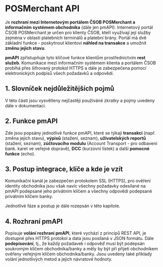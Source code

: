 # POSMerchant API
Je **rozhraní mezi Internetovým portálem ČSOB POSMerchant a informačním systémem obchodníka** (dále jen pmAPI). Internetový portál ČSOB POSMerchant je určen pro klienty ČSOB, kteří využívají její služby zejména v oblasti platebních terminálů a platební brány. Portál má dvě základní funkce - poskytnout klientovi **náhled na transakce** a umožnit **změnu jejich stavu**.

**pmAPI** zpřístupňuje tyto klíčové funkce klientům prostřednictvím **rest služeb**. Komunikace mezi informačním systémem klienta a portálem ČSOB probíhá přes šifrovaný protokol HTTPS a dále je zabezpečena pomocí elektronických podpisů všech požadavků a odpovědí.
## 1. Slovníček nejdůležitějších pojmů
V této části jsou vysvětleny nejčastěji používáné zkratky a pojmy uvedeny dále v dokumentaci.
## 2. Funkce pmAPI
Zde jsou popsány jednotlivé funkce pmAPI, které se týkají **transakcí** (např. změna jejich stavu), **výpisů** (stažení, seznam), **uživatelských reportů** (stažení, seznam), **zúčtovacího modulu** (Account Transport - pro odbavení bank. karet ve veřejné dopravě), **DCC** (kurzovní lístek) a další **pomocné funkce** (echo).
## 3. Postup integrace, klíče a kde je vzít
Komunikační kanál je zabezpečen protokolem SSL (HTTPS), pro ověření identity obchodníka jsou však navíc všechny požadavky odesílané na pmAPI podepsané jeho privátním klíčem a všechny odpovědi podepsané privátním klíčem banky.

Jednotlivé fáze a postup je dále rozepsán v této kapitole.
## 4. Rozhraní pmAPI
Popisuje **volání rozhraní pmAPI**, které vychází z principů REST API, je dostupné přes HTTPS protokol a data jsou posílaná v JSON formátu. Dále **podepisování**, tj., že každý požadavek i odpověď musí být podepsán soukromým klíčem obchodníka/banky a měly by být při přijetí obchodníkem ověřeny veřejným klíčem obchodníka/banky. Jsou uvedeny také příklady volání jednotlivých metod a jejich návratové hodnoty.
